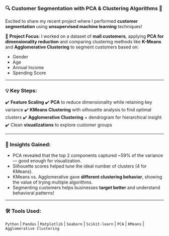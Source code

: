 
### 🔍 Customer Segmentation with PCA & Clustering Algorithms 🧠

Excited to share my recent project where I performed **customer segmentation** using **unsupervised machine learning** techniques!

📌 **Project Focus**:
I worked on a dataset of **mall customers**, applying **PCA for dimensionality reduction** and comparing clustering methods like **K-Means** and **Agglomerative Clustering** to segment customers based on:

* Gender
* Age
* Annual Income
* Spending Score

---

### 💡 Key Steps:

✔️ **Feature Scaling**
✔️ **PCA** to reduce dimensionality while retaining key variance
✔️ **KMeans Clustering** with silhouette analysis to find optimal clusters
✔️ **Agglomerative Clustering** + dendrogram for hierarchical insight
✔️ Clean **visualizations** to explore customer groups

---

### 🧠 Insights Gained:

* PCA revealed that the top 2 components captured \~59% of the variance — good enough for visualization.
* Silhouette scores helped tune the ideal number of clusters (4 for KMeans).
* KMeans vs. Agglomerative gave **different clustering behavior**, showing the value of trying multiple algorithms.
* Segmenting customers helps businesses **target better** and understand behavioral patterns!

---

### 🛠 Tools Used:

`Python` | `Pandas` | `Matplotlib` | `Seaborn` | `Scikit-learn` | `PCA` | `KMeans` | `Agglomerative Clustering`



